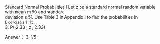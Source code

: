 Standard Normal Probabilities I Let z be a standard normal random variable with mean m 50 and standard  
deviation s 51. Use Table 3 in Appendix I to find the probabilities in Exercises 1–12.  
3. P(-2.33 , z , 2.33)  

Answer：  3. 1/5  
